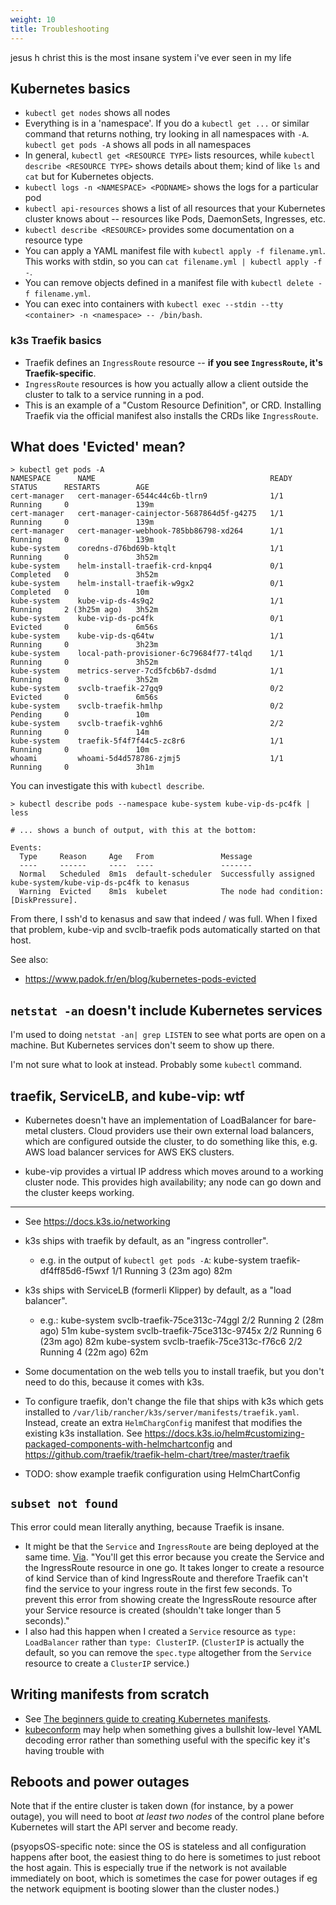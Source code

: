 ```yaml
---
weight: 10
title: Troubleshooting
---
```


jesus h christ this is the most insane system i've ever seen in my life

## Kubernetes basics

* `kubectl get nodes` shows all nodes
* Everything is in a 'namespace'.
  If you do a `kubectl get ...` or similar command that returns nothing, try looking in all namespaces with `-A`.
  `kubectl get pods -A` shows all pods in all namespaces
* In general, `kubectl get <RESOURCE TYPE>` lists resources,
  while `kubectl describe <RESOURCE TYPE>` shows details about them;
  kind of like `ls` and `cat` but for Kubernetes objects.
* `kubectl logs -n <NAMESPACE> <PODNAME>` shows the logs for a particular pod
* `kubectl api-resources` shows a list of all resources that your Kubernetes cluster knows about --
  resources like Pods, DaemonSets, Ingresses, etc.
* `kubectl describe <RESOURCE>` provides some documentation on a resource type
* You can apply a YAML manifest file with `kubectl apply -f filename.yml`.
  This works with stdin, so you can `cat filename.yml | kubectl apply -f -`.
* You can remove objects defined in a manifest file with `kubectl delete -f filename.yml`.
* You can exec into containers with
  `kubectl exec --stdin --tty <container> -n <namespace> -- /bin/bash`.

### k3s Traefik basics

* Traefik defines an `IngressRoute` resource --
  **if you see `IngressRoute`, it's Traefik-specific**.
* `IngressRoute` resources is how you actually allow a client outside the cluster to talk to a service running in a pod.
* This is an example of a "Custom Resource Definition", or CRD.
  Installing Traefik via the official manifest also installs the CRDs like `IngressRoute`.

## What does 'Evicted' mean?

```
> kubectl get pods -A
NAMESPACE      NAME                                       READY   STATUS      RESTARTS        AGE
cert-manager   cert-manager-6544c44c6b-tlrn9              1/1     Running     0               139m
cert-manager   cert-manager-cainjector-5687864d5f-g4275   1/1     Running     0               139m
cert-manager   cert-manager-webhook-785bb86798-xd264      1/1     Running     0               139m
kube-system    coredns-d76bd69b-ktqlt                     1/1     Running     0               3h52m
kube-system    helm-install-traefik-crd-knpq4             0/1     Completed   0               3h52m
kube-system    helm-install-traefik-w9gx2                 0/1     Completed   0               10m
kube-system    kube-vip-ds-4s9q2                          1/1     Running     2 (3h25m ago)   3h52m
kube-system    kube-vip-ds-pc4fk                          0/1     Evicted     0               6m56s
kube-system    kube-vip-ds-q64tw                          1/1     Running     0               3h23m
kube-system    local-path-provisioner-6c79684f77-t4lqd    1/1     Running     0               3h52m
kube-system    metrics-server-7cd5fcb6b7-dsdmd            1/1     Running     0               3h52m
kube-system    svclb-traefik-27gq9                        0/2     Evicted     0               6m56s
kube-system    svclb-traefik-hmlhp                        0/2     Pending     0               10m
kube-system    svclb-traefik-vghh6                        2/2     Running     0               14m
kube-system    traefik-5f4f7f44c5-zc8r6                   1/1     Running     0               10m
whoami         whoami-5d4d578786-zjmj5                    1/1     Running     0               3h1m
```

You can investigate this with `kubectl describe`.

```
> kubectl describe pods --namespace kube-system kube-vip-ds-pc4fk | less

# ... shows a bunch of output, with this at the bottom:

Events:
  Type     Reason     Age   From               Message
  ----     ------     ----  ----               -------
  Normal   Scheduled  8m1s  default-scheduler  Successfully assigned kube-system/kube-vip-ds-pc4fk to kenasus
  Warning  Evicted    8m1s  kubelet            The node had condition: [DiskPressure].
```

From there, I ssh'd to kenasus and saw that indeed / was full.
When I fixed that problem, kube-vip and svclb-traefik pods automatically started on that host.

See also:

* <https://www.padok.fr/en/blog/kubernetes-pods-evicted>

## `netstat -an` doesn't include Kubernetes services

I'm used to doing `netstat -an| grep LISTEN` to see what ports are open on a machine.
But Kubernetes services don't seem to show up there.

I'm not sure what to look at instead.
Probably some `kubectl` command.

## traefik, ServiceLB, and kube-vip: wtf

* Kubernetes doesn't have an implementation of LoadBalancer for bare-metal clusters.
  Cloud providers use their own external load balancers, which are configured outside the cluster,
  to do something like this, e.g. AWS load balancer services for AWS EKS clusters.

* kube-vip provides a virtual IP address which moves around to a working cluster node.
  This provides high availability; any node can go down and the cluster keeps working.

---

* See <https://docs.k3s.io/networking>

* k3s ships with traefik by default, as an "ingress controller".
  * e.g. in the output of `kubectl get pods -A`:
        kube-system   traefik-df4ff85d6-f5wxf                   1/1     Running     3 (23m ago)   82m
* k3s ships with ServiceLB (formerli Klipper) by default, as a "load balancer".
  * e.g.:
        kube-system   svclb-traefik-75ce313c-74ggl              2/2     Running     2 (28m ago)   51m
        kube-system   svclb-traefik-75ce313c-9745x              2/2     Running     6 (23m ago)   82m
        kube-system   svclb-traefik-75ce313c-f76c6              2/2     Running     4 (22m ago)   62m
* Some documentation on the web tells you to install traefik, but you don't need to do this, because it comes with k3s.
* To configure traefik, don't change the file that ships with k3s which gets installed to `/var/lib/rancher/k3s/server/manifests/traefik.yaml`.
  Instead, create an extra `HelmChargConfig` manifest that modifies the existing k3s installation.
  See <https://docs.k3s.io/helm#customizing-packaged-components-with-helmchartconfig>
  and <https://github.com/traefik/traefik-helm-chart/tree/master/traefik>
* TODO: show example traefik configuration using HelmChartConfig

## `subset not found`

This error could mean literally anything, because Traefik is insane.

* It might be that the `Service` and `IngressRoute` are being deployed at the same time.
  [Via](https://www.reddit.com/r/kubernetes/comments/lfi838/k3s_traefik_24_tls_doesnt_work/hyxbqfe/).
  "You'll get this error because you create the Service and the IngressRoute resource in one go. It takes longer to create a resource of kind Service than of kind IngressRoute and therefore Traefik can't find the service to your ingress route in the first few seconds. To prevent this error from showing create the IngressRoute resource after your Service resource is created (shouldn't take longer than 5 seconds)."
* I also had this happen when I created a `Service` resource as `type: LoadBalancer` rather than `type: ClusterIP`.
  (`ClusterIP` is actually the default, so you can remove the `spec.type` altogether from the `Service` resource to create a `ClusterIP` service.)

## Writing manifests from scratch

* See [The beginners guide to creating Kubernetes manifests](https://prefetch.net/blog/2019/10/16/the-beginners-guide-to-creating-kubernetes-manifests/).
* [kubeconform](https://github.com/yannh/kubeconform) may help when something gives a bullshit low-level YAML decoding error rather than something useful with the specific key it's having trouble with

## Reboots and power outages

Note that if the entire cluster is taken down
(for instance, by a power outage),
you will need to boot _at least two nodes_ of the control plane
before Kubernetes will start the API server and become ready.

(psyopsOS-specific note: since the OS is stateless and all configuration happens after boot,
the easiest thing to do here is sometimes to just reboot the host again.
This is especially true if the network is not available immediately on boot,
which is sometimes the case for power outages
if eg the network equipment is booting slower than the cluster nodes.)
